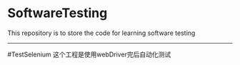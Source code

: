 # SoftwareTesting
This repository is to store the code for learning software testing

- - -
#TestSelenium
这个工程是使用webDriver完后自动化测试